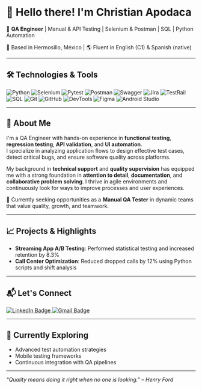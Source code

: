# 👋 Hello there! I'm Christian Apodaca

🎯 **QA Engineer** | Manual & API Testing | Selenium & Postman | SQL | Python Automation

📍 Based in Hermosillo, México | 🌎 Fluent in English (C1) & Spanish (native)

---

## 🛠️ Technologies & Tools

![Python](https://img.shields.io/badge/Python-3670A0?style=for-the-badge&logo=python&logoColor=white)
![Selenium](https://img.shields.io/badge/Selenium-43B02A?style=for-the-badge&logo=selenium&logoColor=white)
![Pytest](https://img.shields.io/badge/Pytest-0A9EDC?style=for-the-badge&logo=pytest&logoColor=white)
![Postman](https://img.shields.io/badge/Postman-FF6C37?style=for-the-badge&logo=postman&logoColor=white)
![Swagger](https://img.shields.io/badge/Swagger-85EA2D?style=for-the-badge&logo=swagger&logoColor=black)
![Jira](https://img.shields.io/badge/Jira-0052CC?style=for-the-badge&logo=jira&logoColor=white)
![TestRail](https://img.shields.io/badge/TestRail-14B8A6?style=for-the-badge&logoColor=white)
![SQL](https://img.shields.io/badge/SQL-4479A1?style=for-the-badge&logo=postgresql&logoColor=white)
![Git](https://img.shields.io/badge/Git-F05032?style=for-the-badge&logo=git&logoColor=white)
![GitHub](https://img.shields.io/badge/GitHub-181717?style=for-the-badge&logo=github&logoColor=white)
![DevTools](https://img.shields.io/badge/Chrome%20DevTools-4285F4?style=for-the-badge&logo=googlechrome&logoColor=white)
![Figma](https://img.shields.io/badge/Figma-F24E1E?style=for-the-badge&logo=figma&logoColor=white)
![Android Studio](https://img.shields.io/badge/Android%20Studio-3DDC84?style=for-the-badge&logo=android-studio&logoColor=white)

---

## 🧪 About Me

I'm a QA Engineer with hands-on experience in **functional testing**, **regression testing**, **API validation**, and **UI automation**.  
I specialize in analyzing application flows to design effective test cases, detect critical bugs, and ensure software quality across platforms.

My background in **technical support** and **quality supervision** has equipped me with a strong foundation in **attention to detail**, **documentation**, and **collaborative problem solving**. I thrive in agile environments and continuously look for ways to improve processes and user experiences.

🚀 Currently seeking opportunities as a **Manual QA Tester** in dynamic teams that value quality, growth, and teamwork.

---

## 📈 Projects & Highlights

- **Streaming App A/B Testing**: Performed statistical testing and increased retention by 8.3%  
- **Call Center Optimization**: Reduced dropped calls by 12% using Python scripts and shift analysis

---

## 📬 Let's Connect

 <p align="left">
  <a href="https://www.linkedin.com/in/christianapodaca1331/" target="_blank">
    <img src="https://img.shields.io/badge/LinkedIn-blue?style=for-the-badge&logo=linkedin&logoColor=white" alt="LinkedIn Badge"/>
  </a>
  <a href="mailto:c.ax1331@gmail.com" target="_blank">
    <img src="https://img.shields.io/badge/Gmail-D14836?style=for-the-badge&logo=gmail&logoColor=white" alt="Gmail Badge"/>
  </a>
</p>

---

## 🧭 Currently Exploring

- Advanced test automation strategies  
- Mobile testing frameworks  
- Continuous integration with QA pipelines

---

_“Quality means doing it right when no one is looking.” – Henry Ford_
